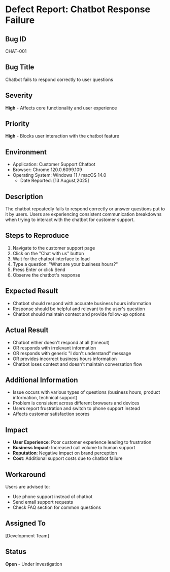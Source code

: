 # Defect Report: Chatbot Response Failure

## Bug ID
CHAT-001

## Bug Title
Chatbot fails to respond correctly to user questions

## Severity
**High** - Affects core functionality and user experience

## Priority
**High** - Blocks user interaction with the chatbot feature

## Environment
- Application: Customer Support Chatbot
- Browser: Chrome 120.0.6099.109
- Operating System: Windows 11 / macOS 14.0
  - Date Reported: [13 August,2025]

## Description
The chatbot repeatedly fails to respond correctly or answer questions put to it by users. Users are experiencing consistent communication breakdowns when trying to interact with the chatbot for customer support.

## Steps to Reproduce
1. Navigate to the customer support page
2. Click on the "Chat with us" button
3. Wait for the chatbot interface to load
4. Type a question: "What are your business hours?"
5. Press Enter or click Send
6. Observe the chatbot's response

## Expected Result
- Chatbot should respond with accurate business hours information
- Response should be helpful and relevant to the user's question
- Chatbot should maintain context and provide follow-up options

## Actual Result
- Chatbot either doesn't respond at all (timeout)
- OR responds with irrelevant information
- OR responds with generic "I don't understand" message
- OR provides incorrect business hours information
- Chatbot loses context and doesn't maintain conversation flow

## Additional Information
- Issue occurs with various types of questions (business hours, product information, technical support)
- Problem is consistent across different browsers and devices
- Users report frustration and switch to phone support instead
- Affects customer satisfaction scores

## Impact
- **User Experience**: Poor customer experience leading to frustration
- **Business Impact**: Increased call volume to human support
- **Reputation**: Negative impact on brand perception
- **Cost**: Additional support costs due to chatbot failure

## Workaround
Users are advised to:
- Use phone support instead of chatbot
- Send email support requests
- Check FAQ section for common questions


## Assigned To
[Development Team]

## Status
**Open** - Under investigation

